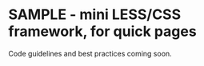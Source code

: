 # SAMPLE -  mini LESS/CSS framework, for quick pages

Code guidelines and best practices coming soon.

